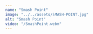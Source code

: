 ```yaml
---
name: "Smash Point"
image: "../../assets/SMASH-POINT.jpg"
alt: "Smash Point"
video: "/SmashPoint.webm"
---
```

